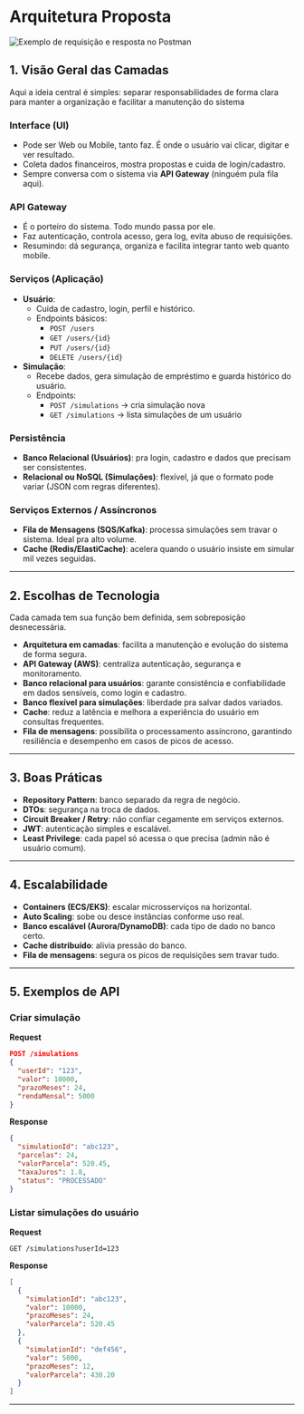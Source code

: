 # Arquitetura Proposta

![Exemplo de requisição e resposta no
Postman](docs/imagens/diagrama_em_camadas.png)

## 1. Visão Geral das Camadas

Aqui a ideia central é simples: separar responsabilidades de forma clara para manter a 
organização e facilitar a manutenção do sistema

### **Interface (UI)**

-   Pode ser Web ou Mobile, tanto faz. É onde o usuário vai clicar,
    digitar e ver resultado.
-   Coleta dados financeiros, mostra propostas e cuida de
    login/cadastro.
-   Sempre conversa com o sistema via **API Gateway** (ninguém pula fila
    aqui).

### **API Gateway**

-   É o porteiro do sistema. Todo mundo passa por ele.
-   Faz autenticação, controla acesso, gera log, evita abuso de
    requisições.
-   Resumindo: dá segurança, organiza e facilita integrar tanto web
    quanto mobile.

### **Serviços (Aplicação)**

-   **Usuário**:
    -   Cuida de cadastro, login, perfil e histórico.
    -   Endpoints básicos:
        -   `POST /users`
        -   `GET /users/{id}`
        -   `PUT /users/{id}`
        -   `DELETE /users/{id}`
-   **Simulação**:
    -   Recebe dados, gera simulação de empréstimo e guarda histórico do
        usuário.
    -   Endpoints:
        -   `POST /simulations` → cria simulação nova
        -   `GET /simulations` → lista simulações de um usuário

### **Persistência**

-   **Banco Relacional (Usuários)**: pra login, cadastro e dados que
    precisam ser consistentes.
-   **Relacional ou NoSQL (Simulações)**: flexível, já que o formato
    pode variar (JSON com regras diferentes).

### **Serviços Externos / Assíncronos**

-   **Fila de Mensagens (SQS/Kafka)**: processa simulações sem travar o
    sistema. Ideal pra alto volume.
-   **Cache (Redis/ElastiCache)**: acelera quando o usuário insiste em
    simular mil vezes seguidas.

------------------------------------------------------------------------

## 2. Escolhas de Tecnologia

Cada camada tem sua função bem definida, sem sobreposição desnecessária.
- **Arquitetura em camadas**: facilita a manutenção e evolução do sistema de forma segura.
- **API Gateway (AWS)**: centraliza autenticação, segurança e monitoramento.
- **Banco relacional para usuários**: garante consistência e confiabilidade em dados sensíveis, como login e cadastro.
- **Banco flexível para simulações**: liberdade pra salvar dados variados.
- **Cache**: reduz a latência e melhora a experiência do usuário em consultas frequentes.
- **Fila de mensagens**: possibilita o processamento assíncrono, garantindo resiliência
e desempenho em casos de picos de acesso.

------------------------------------------------------------------------

## 3. Boas Práticas

-   **Repository Pattern**: banco separado da regra de negócio.
-   **DTOs**: segurança na troca de dados.
-   **Circuit Breaker / Retry**: não confiar cegamente em serviços externos.
-   **JWT**: autenticação simples e escalável.
-   **Least Privilege**: cada papel só acessa o que precisa (admin não é usuário comum).

------------------------------------------------------------------------

## 4. Escalabilidade

-   **Containers (ECS/EKS)**: escalar microsserviços na horizontal.
-   **Auto Scaling**: sobe ou desce instâncias conforme uso real.
-   **Banco escalável (Aurora/DynamoDB)**: cada tipo de dado no banco certo.
-   **Cache distribuído**: alivia pressão do banco.
-   **Fila de mensagens**: segura os picos de requisições sem travar
    tudo.

------------------------------------------------------------------------

## 5. Exemplos de API

### Criar simulação

**Request**

``` json
POST /simulations
{
  "userId": "123",
  "valor": 10000,
  "prazoMeses": 24,
  "rendaMensal": 5000
}
```

**Response**

``` json
{
  "simulationId": "abc123",
  "parcelas": 24,
  "valorParcela": 520.45,
  "taxaJuros": 1.8,
  "status": "PROCESSADO"
}
```

### Listar simulações do usuário

**Request**

``` http
GET /simulations?userId=123
```

**Response**

``` json
[
  {
    "simulationId": "abc123",
    "valor": 10000,
    "prazoMeses": 24,
    "valorParcela": 520.45
  },
  {
    "simulationId": "def456",
    "valor": 5000,
    "prazoMeses": 12,
    "valorParcela": 430.20
  }
]
```

------------------------------------------------------------------------
